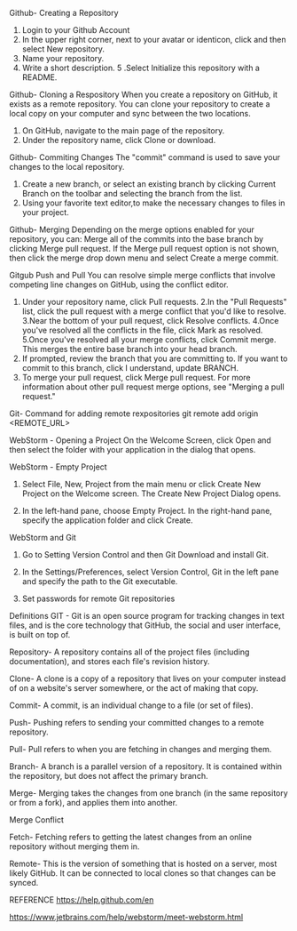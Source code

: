 Github- Creating a Repository
1. Login to your Github Account
2. In the upper right corner, next to your avatar or identicon, click  and then select New repository.
3. Name your repository.
4. Write a short description.
5 .Select Initialize this repository with a README.

Github- Cloning a Respository
When you create a repository on GitHub, it exists as a remote repository. You can clone your repository to create a local copy on your computer and sync between the two locations.
1. On GitHub, navigate to the main page of the repository.
2. Under the repository name, click Clone or download.

Github- Commiting Changes
The "commit" command is used to save your changes to the local repository. 
1. Create a new branch, or select an existing branch by clicking  Current Branch on the toolbar and selecting the branch from the list.
2. Using your favorite text editor,to make the necessary changes to files in your project.


Github- Merging
Depending on the merge options enabled for your repository, you can: Merge all of the commits into the base branch by clicking Merge pull request. If the Merge pull request option is not shown, then click the merge drop down menu and select Create a merge commit.

Gitgub Push and Pull
You can resolve simple merge conflicts that involve competing line changes on GitHub, using the conflict editor.
1. Under your repository name, click  Pull requests.
2.In the "Pull Requests" list, click the pull request with a merge conflict that you'd like to resolve.
3.Near the bottom of your pull request, click Resolve conflicts.
4.Once you've resolved all the conflicts in the file, click Mark as resolved.
5.Once you've resolved all your merge conflicts, click Commit merge. This merges the entire base branch into your head branch.
6. If prompted, review the branch that you are committing to. If you want to commit to this branch, click I understand, update BRANCH.
7. To merge your pull request, click Merge pull request. For more information about other pull request merge options, see "Merging a pull request."


Git- Command for adding remote rexpositories
git remote add origin  <REMOTE_URL> 

WebStorm - Opening a Project
On the Welcome Screen, click Open and then select the folder with your application in the dialog that opens.

WebStorm - Empty Project
1. Select File, New, Project from the main menu or click Create New Project on the Welcome screen. The Create New Project Dialog opens.

2. In the left-hand pane, choose Empty Project. In the right-hand pane, specify the application folder and click Create.

WebStorm and Git
1. Go to Setting Version Control and then Git
Download and install Git.

2. In the Settings/Preferences, select Version Control, Git in the left pane and specify the path to the Git executable.

3. Set passwords for remote Git repositories

Definitions
GIT - Git is an open source program for tracking changes in text files, and is the core technology that GitHub, the social and user interface, is built on top of.

Repository-  A repository contains all of the project files (including documentation), and stores each file's revision history. 

Clone- A clone is a copy of a repository that lives on your computer instead of on a website's server somewhere, or the act of making that copy.

Commit- A commit, is an individual change to a file (or set of files). 

Push- Pushing refers to sending your committed changes to a remote repository.

Pull- Pull refers to when you are fetching in changes and merging them. 

Branch- A branch is a parallel version of a repository. It is contained within the repository, but does not affect the primary branch.

Merge- Merging takes the changes from one branch (in the same repository or from a fork), and applies them into another. 

Merge Conflict

Fetch- Fetching refers to getting the latest changes from an online repository without merging them in.

Remote- This is the version of something that is hosted on a server, most likely GitHub. It can be connected to local clones so that changes can be synced.


REFERENCE
https://help.github.com/en

https://www.jetbrains.com/help/webstorm/meet-webstorm.html
